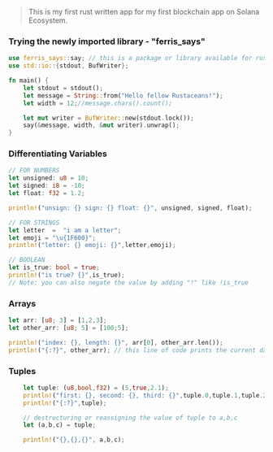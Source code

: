 > This is my first rust written app for my first blockchain app on Solana Ecosystem.


### Trying the newly imported library - "ferris_says"
```rust
use ferris_says::say; // this is a package or library available for rust
use std::io::{stdout, BufWriter};

fn main() {
    let stdout = stdout();
    let message = String::from("Hello fellow Rustaceans!");
    let width = 12;//message.chars().count();

    let mut writer = BufWriter::new(stdout.lock());
    say(&message, width, &mut writer).unwrap();
}
```

### Differentiating Variables
```rust
// FOR NUMBERS
let unsigned: u8 = 10;
let signed: i8 = -10;
let float: f32 = 1.2;

println!("unsign: {} sign: {} float: {}", unsigned, signed, float);

// FOR STRINGS
let letter  =  "i am a letter";
let emoji = "\u{1F600}";
println!("letter: {} emoji: {}",letter,emoji);

// BOOLEAN
let is_true: bool = true;
println!("is true? {}",is_true);
// Note: you can also negate the value by adding "!" like !is_true
```


### Arrays
```rust
let arr: [u8; 3] = [1,2,3];
let other_arr: [u8; 5] = [100;5];

println!("index: {}, length: {}", arr[0], other_arr.len());
println!("{:?}", other_arr); // this line of code prints the current data holds by other_arr variables.
```


### Tuples
```rust
    let tuple: (u8,bool,f32) = (5,true,2.1);
    println!("first: {}, second: {}, third: {}",tuple.0,tuple.1,tuple.2);
    println!("{:?}",tuple);

    // destructuring or reassigning the value of tuple to a,b,c
    let (a,b,c) = tuple;

    println!("{},{},{}", a,b,c);
```